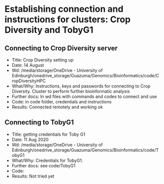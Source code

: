 # Establishing connection and instructions for clusters: Crop Diversity and TobyG1

## Connecting to Crop Diversity server
- Title: Crop Diversity setting up
- Date: 14 August
- Wd: /media/storage/OneDrive - University of Edinburgh/onedrive_storage/Guazuma/Genomics/Bioinformatics/code/CropDiversityHPC
- What/Why: Instructions, keys and passwords for connecting to Crop Diversity. Cluster to perform further bioinformatic analysis
- Further docs: In wd files with commands and codes to connect and use
- Code: in code folder, credentials and instructions
- Results: Connected remotely and working ok

## Connecting to TobyG1
- Title: getting credentials for Toby G1
- Date: 11 Aug 2020
- Wd: /media/storage/OneDrive - University of Edinburgh/onedrive_storage/Guazuma/Genomics/Bioinformatics/code/TobyG1
- What/Why: Credentials for TobyG1.
- Further docs: see code/TobyG1
- Code:
- Results: Not tried yet
 
